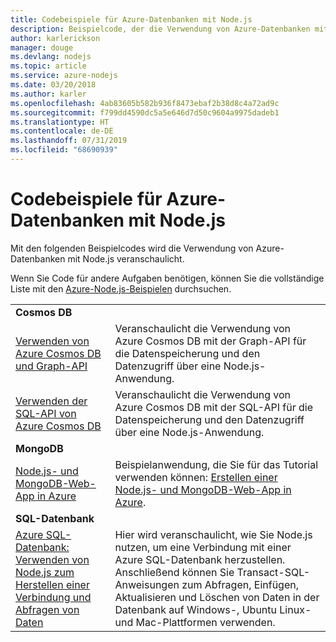 ```yaml
---
title: Codebeispiele für Azure-Datenbanken mit Node.js
description: Beispielcode, der die Verwendung von Azure-Datenbanken mit Node.js veranschaulicht
author: karlerickson
manager: douge
ms.devlang: nodejs
ms.topic: article
ms.service: azure-nodejs
ms.date: 03/20/2018
ms.author: karler
ms.openlocfilehash: 4ab83605b582b936f8473ebaf2b38d8c4a72ad9c
ms.sourcegitcommit: f799dd4590dc5a5e646d7d50c9604a9975dadeb1
ms.translationtype: HT
ms.contentlocale: de-DE
ms.lasthandoff: 07/31/2019
ms.locfileid: "68690939"
---
```

# <a name="azure-databases-with-nodejs-code-samples"></a>Codebeispiele für Azure-Datenbanken mit Node.js

Mit den folgenden Beispielcodes wird die Verwendung von Azure-Datenbanken mit Node.js veranschaulicht.

Wenn Sie Code für andere Aufgaben benötigen, können Sie die vollständige Liste mit den [Azure-Node.js-Beispielen](https://azure.microsoft.com/resources/samples/?term=nodejs) durchsuchen.

| | |
|---|---|
| **Cosmos DB** ||
| [Verwenden von Azure Cosmos DB und Graph-API](https://azure.microsoft.com/resources/samples/azure-cosmos-db-graph-nodejs-getting-started/) | Veranschaulicht die Verwendung von Azure Cosmos DB mit der Graph-API für die Datenspeicherung und den Datenzugriff über eine Node.js-Anwendung. |
| [Verwenden der SQL-API von Azure Cosmos DB](https://azure.microsoft.com/resources/samples/azure-cosmos-db-documentdb-nodejs-getting-started/) | Veranschaulicht die Verwendung von Azure Cosmos DB mit der SQL-API für die Datenspeicherung und den Datenzugriff über eine Node.js-Anwendung. |
| **MongoDB** ||
| [Node.js- und MongoDB-Web-App in Azure](https://azure.microsoft.com/resources/samples/meanjs/) | Beispielanwendung, die Sie für das Tutorial verwenden können: [Erstellen einer Node.js- und MongoDB-Web-App in Azure](/azure/app-service-web/app-service-web-tutorial-nodejs-mongodb-app?toc=/azure/javascript/toc.json&bc=/azure/javascript/breadcrumb/toc.json). |
| **SQL-Datenbank** ||
| [Azure SQL-Datenbank: Verwenden von Node.js zum Herstellen einer Verbindung und Abfragen von Daten](/azure/sql-database/sql-database-connect-query-nodejs?toc=/azure/javascript/toc.json&bc=/azure/javascript/breadcrumb/toc.json) | Hier wird veranschaulicht, wie Sie Node.js nutzen, um eine Verbindung mit einer Azure SQL-Datenbank herzustellen. Anschließend können Sie Transact-SQL-Anweisungen zum Abfragen, Einfügen, Aktualisieren und Löschen von Daten in der Datenbank auf Windows-, Ubuntu Linux- und Mac-Plattformen verwenden. |
